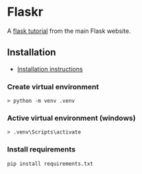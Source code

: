 # Flaskr

A [flask tutorial](https://flask.palletsprojects.com/en/2.3.x/tutorial/) from the main Flask website.

## Installation

- [Installation instructions](https://flask.palletsprojects.com/en/2.3.x/installation/)

### Create virtual environment

```
> python -m venv .venv
```

### Active virtual environment (windows)

```
> .venv\Scripts\activate
```

### Install requirements

```
pip install requirements.txt
```